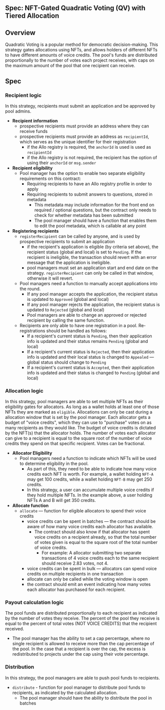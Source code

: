 Spec: NFT-Gated Quadratic Voting (QV) with Tiered Allocation
---------------------------------

## Overview 
Quadratic Voting is a popular method for democratic decision-making. This strategy gates allocations using NFTs, and allows holders of different NFTs to have different amounts of voice credits. The pool's funds are distributed proportionally to the number of votes each project receives, with caps on the maximum amount of the pool that one recipient can receive. 

## Spec
### Recipient logic
In this strategy, recipients must submit an application and be approved by pool admins. 
- **Recipient information**
    - prospective recipients must provide an address where they can receive funds
    - prospective recipients must provide an address as `recipientId`, which serves as the unique identifier for their registration
        - if the Allo registry is required, the `anchorId` is used is used as `recipientId`
        - if the Allo registry is not required, the recipient has the option of using their `anchorId` or `msg.sender`
- **Recipient eligibility**
    - Pool manager has the option to enable two separate eligibility requirements on this contract:
        - Requiring recipients to have an Allo registry profile in order to apply
        - Requiring recipients to submit answers to questions, stored in metadata
            - This metadata may include information for the front end on required / optional questions, but the contract only needs to check for whether metadata has been submitted
            - The pool manager should have a function that enables them to edit the pool metadata, which is callable at any point
- **Registering recipients**
    - `registerRecipient` can be called by anyone, and is used by prospective recipients to submit an application
        - if the recipient's application is eligible (by criteria set above), the recipient status (global and local) is set to `Pending`. If the recipient is ineligible, the transaction should revert with an error message that the application is ineligible. 
        - pool managers must set an application start and end date on the strategy. `registerRecipient` can only be called in that window, otherwise it will revert. 
    - Pool managers need a function to manually accept applications into the round. 
        - If any pool manager accepts the application, the recipient status is updated to `Approved` (global and local)
        - If any pool manager rejects the application, the recipient status is updated to `Rejected` (global and local)
        - Pool managers are able to change an approved or rejected recipient by calling the same function. 
    - Recipients are only able to have one registration in a pool. Re-registrations should be handled as follows:
        - If a recipient's current status is `Pending`, then their application info is updated and their status remains `Pending` (global and local)
        - If a recipient's current status is `Rejected`, then their application info is updated and their local status is changed to `Appealed` — global status should change to `Pending`
        - If a recipient's current status is `Accepted`, then their application info is updated and their status is changed to `Pending` (global and local)

### Allocation logic
In this strategy, pool managers are able to set multiple NFTs as their eligibility gates for allocators. As long as a wallet holds at least one of those NFTs they are marked as `eligible`. Allocations can only be cast during a allocation window that is set by the pool manager. Each allocator gets a budget of "voice credits", which they can use to "purchase" votes on as many recipients as they would like. The budget of voice credits is dictated by the NFT(s) that the allocator holds. The number of votes each allocator can give to a recipient is equal to the square root of the number of voice credits they spend on that specific recipient. Votes can be fractional. 
- **Allocator Eligibility**
    - Pool managers need a function to indicate which NFTs will be used to determine eligibility in the pool.
        - As part of this, they need to be able to indicate how many voice credits each NFT is worth. For example, a wallet holding `NFT-A` may get 100 credits, while a wallet holding `NFT-B` may get 250 credits. 
        - In this strategy, a user can accumulate multiple voice credits if they hold multiple NFTs. In the example above, a user holding NFTs A and B will get 350 credits. 
- **Allocate function**
    - `allocate` — function for eligible allocators to spend their voice credits
        - voice credits can be spent in batches — the contract should be aware of how many voice credits each allocator has available. 
            - The contract should also know if that allocator has spent voice credits on a recipient already, so that the total number of votes given is equal to the square root of the total number of voice credits. 
                - For example: A allocator submitting two separate transactions of 4 voice credits each to the same recipient should receive 2.83 votes, not 4.
        - voice credits can be spent in bulk — allocators can spend voice credits on multiple recipients in one transaction
        - allocate can only be called while the voting window is open
        - the contract should emit an event indicating how many votes each allocator has purchased for each recipient. 

### Payout calculation logic
The pool funds are distributed proportionally to each recipient as indicated by the number of votes they receive. The percent of the pool they receive is equal to the percent of total votes (NOT VOICE CREDITS) that the recipient received. 
- The pool manager has the ability to set a cap percentage, where no single recipient is allowed to receive more than the cap percentage of the pool. In the case that a recipient is over the cap, the excess is redistributed to projects under the cap using their vote percentage. 

### Distribution
In this strategy, the pool managers are able to push pool funds to recipients.

- `distribute` - function for pool manager to distribute pool funds to recipients, as indicated by the calculated allocation. 
    - The pool manager should have the ability to distribute the pool in batches

